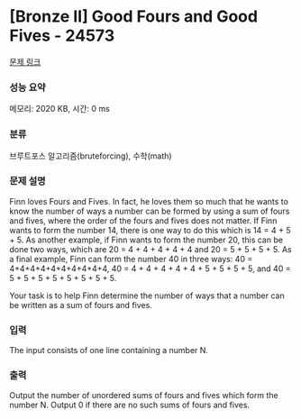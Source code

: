 # [Bronze II] Good Fours and Good Fives - 24573 

[문제 링크](https://www.acmicpc.net/problem/24573) 

### 성능 요약

메모리: 2020 KB, 시간: 0 ms

### 분류

브루트포스 알고리즘(bruteforcing), 수학(math)

### 문제 설명

<p>Finn loves Fours and Fives. In fact, he loves them so much that he wants to know the number of ways a number can be formed by using a sum of fours and fives, where the order of the fours and fives does not matter. If Finn wants to form the number 14, there is one way to do this which is 14 = 4 + 5 + 5. As another example, if Finn wants to form the number 20, this can be done two ways, which are 20 = 4 + 4 + 4 + 4 + 4 and 20 = 5 + 5 + 5 + 5. As a final example, Finn can form the number 40 in three ways: 40 = 4+4+4+4+4+4+4+4+4+4, 40 = 4 + 4 + 4 + 4 + 4 + 5 + 5 + 5 + 5, and 40 = 5 + 5 + 5 + 5 + 5 + 5 + 5 + 5.</p>

<p>Your task is to help Finn determine the number of ways that a number can be written as a sum of fours and fives.</p>

### 입력 

 <p>The input consists of one line containing a number N.</p>

### 출력 

 <p>Output the number of unordered sums of fours and fives which form the number N. Output 0 if there are no such sums of fours and fives.</p>

